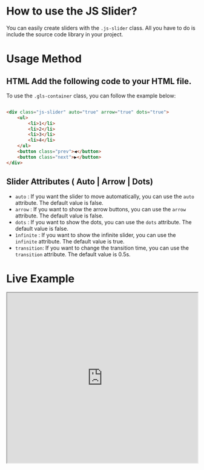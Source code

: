 # How to use the JS Slider?

You can easily create sliders with the `.js-slider` class. All you have to do is include the source code library in your project.

# Usage Method
## HTML Add the following code to your HTML file.
To use the `.gls-container` class, you can follow the example below:

```html

<div class="js-slider" auto="true" arrow="true" dots="true">
    <ul>
        <li>1</li>
        <li>2</li>
        <li>3</li>
        <li>4</li>
    </ul>
    <button class="prev">◀</button>
    <button class="next">▶</button>
</div>
````
## Slider Attributes ( Auto | Arrow | Dots)
- `auto` : If you want the slider to move automatically, you can use the `auto` attribute. The default value is false.
- `arrow` : If you want to show the arrow buttons, you can use the `arrow` attribute. The default value is false.
- `dots` : If you want to show the dots, you can use the `dots` attribute. The default value is false.
- `ìnfinite` : If you want to show the infinite slider, you can use the `infinite` attribute. The default value is true.
- `transition`: If you want to change the transition time, you can use the `transition` attribute. The default value is 0.5s.

# Live Example

<iframe src="https://stackblitz.com/edit/stackblitz-starters-zgog1z?file=index.html" width="100%" height="450"></iframe>

